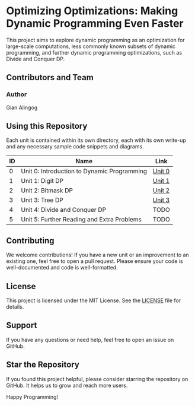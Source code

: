 # Optimizing Optimizations: Making Dynamic Programming Even Faster
This project aims to explore dynamic programming as an optimization for large-scale computations, less commonly known subsets of dynamic programming, and further dynamic programming optimizations, such as Divide and Conquer DP.

## Contributors and Team
### Author
Gian Alingog

## Using this Repository
Each unit is contained within its own directory, each with its own write-up and any necessary sample code snippets and diagrams.

| ID | Name                                        | Link                       |
|----|---------------------------------------------|----------------------------|
| 0  | Unit 0: Introduction to Dynamic Programming | [Unit 0](./unit0/unit0.md) |
| 1  | Unit 1: Digit DP                            | [Unit 1](./unit1/unit1.md) |
| 2  | Unit 2: Bitmask DP                          | [Unit 2](./unit2/unit2.md) |
| 3  | Unit 3: Tree DP                             | [Unit 3](./unit3/unit3.md) |
| 4  | Unit 4: Divide and Conquer DP               | TODO                       |
| 5  | Unit 5: Further Reading and Extra Problems  | TODO                       |

## Contributing
We welcome contributions! If you have a new unit or an improvement to an existing one, feel free to open a pull request. Please ensure your code is well-documented and code is well-formatted.

## License
This project is licensed under the MIT License. See the [LICENSE](LICENSE) file for details.

## Support
If you have any questions or need help, feel free to open an issue on GitHub.

## Star the Repository
If you found this project helpful, please consider starring the repository on GitHub. It helps us to grow and reach more users.

Happy Programming!
